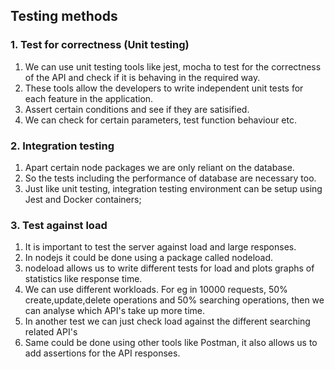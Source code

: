 ## Testing methods

### 1. Test for correctness (Unit testing)
1. We can use unit testing tools like jest, mocha to test for the correctness of the API and check if it is behaving in the required way.
2. These tools allow the developers to write independent unit tests for each feature in the application.
3. Assert certain conditions and see if they are satisified.
4. We can check for certain parameters, test function behaviour etc.

### 2. Integration testing
1. Apart certain node packages we are only reliant on the database.
2. So the tests including the performance of database are necessary too.
3. Just like unit testing, integration testing environment can be setup using Jest and Docker containers;

### 3. Test against load
1. It is important to test the server against load and large responses. 
2. In nodejs it could be done using a package called nodeload. 
3. nodeload allows us to write different tests for load and plots graphs of statistics like response time.
4. We can use different workloads. For eg in 10000 requests, 50% create,update,delete operations and 50% searching operations,
then we can analyse which API's take up more time.
5. In another test we can just check load against the different searching related API's
6. Same could be done using other tools like Postman, it also allows us to add assertions for the API responses.
